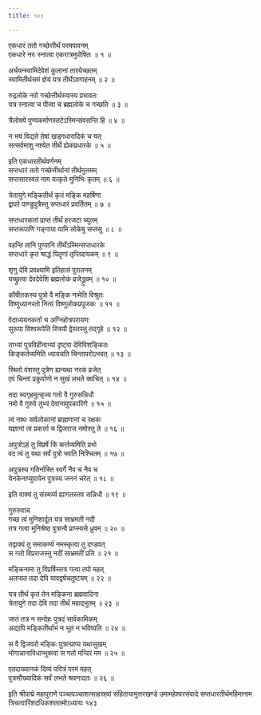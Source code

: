 ```yaml
---
title: १४३

---
```

एकधारं ततो गच्छेत्तीर्थं परमपावनम्  
एकधारे नरः स्नात्वा एकरात्रमुपोषितः ॥ १ ॥


अर्चयन्स्वामिदेवेशं कुलानां तारयेच्छतम्  
स्वामितीर्थसमं ज्ञेयं यत्र तीर्थेऽवगाहनम् ॥ २ ॥


रुद्रलोके नरो गच्छेत्तीर्थस्यास्य प्रभावतः  
यत्र स्नात्वा च पीत्वा च ब्रह्मलोके च गच्छति ॥ ३ ॥


त्रैलोक्ये पुण्यकर्माणस्तटेऽस्मिन्संवसन्ति हि ॥ ४ ॥


न भयं विद्यते तेषां खड्गधारादिकं च यत्  
सत्सर्वमाशु नश्येत तीर्थे ह्येकप्रधारके ॥ ५ ॥


इति एकधारतीर्थवर्णनम्  
सप्तधारं ततो गच्छेत्तीर्थानां तीर्थमुत्तमम्  
सप्तसारस्वतं नाम यत्कृते मुनिभिः कृतम् ॥ ६ ॥


त्रेतायुगे मङ्कितीर्थं कृतं मङ्कि महर्षिणा  
द्वापरे पाण्डुपुत्रैस्तु सप्तधारं प्रवर्तितम् ॥ ७ ॥


सप्तधारकतां प्राप्तं तीर्थं हरजटा च्युतम्  
सप्तरूपाणि गङ्गाया यामि लोकेषु सप्तसु ॥ ८ ॥


वहन्ति तानि पुण्यानि तीर्थेऽस्मिन्सप्तधारके  
सप्तधारे कृतं श्राद्धं पितॄणां तृप्तिदायकम् ॥ ९ ॥


शृणु देवि प्रवक्ष्यामि इतिहासं पुरातनम्  
यच्छ्रुत्वा देवदेवेशि ब्रह्मलोकं व्रजेद्ध्रुवम् ॥ १० ॥


कौषीतकस्य पुत्रो वै मङ्कि नामेति विश्रुतः  
विष्णुध्यानरतो नित्यं विष्णुलोकप्रपूजकः ॥ ११ ॥


वेदाध्ययनकर्ता च अग्निहोत्रपरायणः  
सुरूपा विश्वरूपेति स्त्रियौ द्वेस्तस्तु तद्गृहे ॥ १२ ॥


ताभ्यां पुत्रविहीनाभ्यां दृष्ट्वा देविविशङ्कितः  
किङ्कर्तव्यमिति ध्यायन्नति चिन्तापरोऽभवत् ॥ १३ ॥


स्थिरो वंशस्तु पुत्रेण ह्यन्यथा नरकं व्रजेत्  
एवं चिन्तां प्रकुर्वाणो न सुखं लभते क्वचित् ॥ १४ ॥


तदा स्वगृहमुत्सृज्य गतो वै गुरुसन्निधौ  
नमो वै गुरुवे तुभ्यं देवानामुपकारिणे ॥ १५ ॥


त्वं नाथः सर्वलोकानां ब्राह्मणानां च रक्षकः  
यज्ञानां त्वं प्रकर्त्ता च द्विजराज नमोस्तु ते ॥ १६ ॥


अपुत्रोऽहं तु विप्रर्षे किं कर्त्तव्यमिति प्रभो  
वद त्वं तु यथा सर्वं पुत्रो भवति निश्चितम् ॥ १७ ॥


अपुत्रस्य गतिर्नास्ति स्वर्गे नैव च नैव च  
येनकेनाप्युपायेन पुत्रस्य जननं चरेत् ॥ १८ ॥


इति वाक्यं तु संस्मर्य्य ह्यागतस्तव सन्निधौ ॥ १९ ॥


गुरुरुवाच  
गच्छ त्वं मुनिशार्दूल यत्र साभ्रमती नदी  
तत्र गत्वा मुनिश्रेष्ठ पुत्रान्वै प्राप्स्यसे ध्रुवम् ॥ २० ॥


तद्वाक्यं तु समाकर्ण्य नमस्कृत्वा तु दण्डवत्  
स गतो विप्रराजस्तु नदीं साभ्रमतीं प्रति ॥ २१ ॥


मङ्किनामा तु विप्रर्षिस्तत्र गत्वा तपो महत्  
अतप्यत तदा देवि यावद्वर्षचतुष्टयम् ॥ २२ ॥


यत्र तीर्थं कृतं तेन मङ्किना ब्रह्मवादिना  
त्रेतायुगे तदा देवि तदा तीर्थं महाद्भुतम् ॥ २३ ॥


जातं तत्र न सन्देहः पुत्रदं सार्वकामिकम्  
अद्यापि मङ्कितीर्थाभं न भूतं न भविष्यति ॥ २४ ॥


स वै द्विजवरो मङ्किः पुत्रान्प्राप्य यथासुखम्  
भोगान्नानाविधान्भुक्त्वा स गतो मन्दिरं मम ॥ २५ ॥


एतदाख्यानकं दिव्यं पवित्रं परमं महत्  
पुत्रसौख्यादिकं सर्वं लभते श्रवणादतः ॥ २६ ॥


इति श्रीपाद्मे महापुराणे पञ्चापञ्चाशत्साहस्र्यां संहितायामुत्तरखण्डे उमामहेश्वरसंवादे सप्तधारतीर्थमहिमानाम त्रिचत्वारिंशदधिकशततमोऽध्यायः १४३